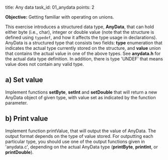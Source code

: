 title: Any data
task_id: 01_anydata
points: 2


**Objective:** Getting familiar with operating on unions.
	    
This exercise introduces a structured data type, **AnyData**, that can
hold either byte (i.e., char), integer or double value (note that the
structure is defined using `typedef`, and how it affects the type
usage in declarations). AnyData is a structured type that consists two
fields: **type** enumeration that indicates the actual type currently
stored on the structure, and **value** union that contains the actual
value in one of the above types. See **anydata.h** for the actual data
type definition. In addition, there is type 'UNDEF' that means value
does not contain any valid type.

a) Set value
---------------

Implement functions **setByte**, **setInt** and **setDouble**
that will return a new AnyData object of given type, with value set as
indicated by the function parameter.

b) Print value
-----------------

Implement function printValue, that will output the value of
AnyData. The output format depends on the type of value stored. For
outputting each particular type, you should use one of the output
functions given in 'anydata.c', depending on the actual AnyData type
(**printByte**, **printInt**, or **printDouble**).
